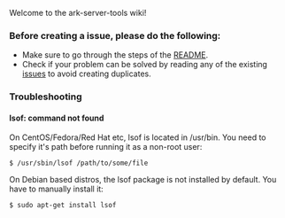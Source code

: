 Welcome to the ark-server-tools wiki!

### Before creating a issue, please do the following:

* Make sure to go through the steps of the [README](https://github.com/FezVrasta/ark-server-tools#ark-survival-evolved-linux-server-tools).
* Check if your problem can be solved by reading any of the existing [issues](https://github.com/FezVrasta/ark-server-tools/issues) to avoid creating duplicates.

### Troubleshooting

#### lsof: command not found

On CentOS/Fedora/Red Hat etc, lsof is located in /usr/bin. You need to specify it's path before running it as a non-root user: 

```$ /usr/sbin/lsof /path/to/some/file```

On Debian based distros, the lsof package is not installed by default. You have to manually install it:

```$ sudo apt-get install lsof```